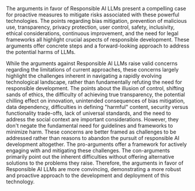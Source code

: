 The arguments in favor of Responsible AI LLMs present a compelling case for proactive measures to mitigate risks associated with these powerful technologies.  The points regarding bias mitigation, prevention of malicious use, transparency, privacy protection, user control, safety, inclusivity, ethical considerations, continuous improvement, and the need for legal frameworks all highlight crucial aspects of responsible development. These arguments offer concrete steps and a forward-looking approach to address the potential harms of LLMs.

While the arguments against Responsible AI LLMs raise valid concerns regarding the limitations of current approaches, these concerns largely highlight the challenges inherent in navigating a rapidly evolving technological landscape, rather than fundamentally refuting the need for responsible development. The points about the illusion of control, shifting sands of ethics, the difficulty of achieving true transparency, the potential chilling effect on innovation, unintended consequences of bias mitigation, data dependency, difficulties in defining "harmful" content, security versus functionality trade-offs, lack of universal standards, and the need to address the social context are important considerations. However, they don't negate the fundamental need for guidelines and frameworks to minimize harm.  These concerns are better framed as challenges to be addressed rather than reasons to abandon the pursuit of responsible AI development altogether.  The pro-arguments offer a framework for actively engaging with and mitigating these challenges.  The con-arguments primarily point out the inherent difficulties without offering alternative solutions to the problems they raise.  Therefore, the arguments in favor of Responsible AI LLMs are more convincing, demonstrating a more robust and proactive approach to the development and deployment of this technology.